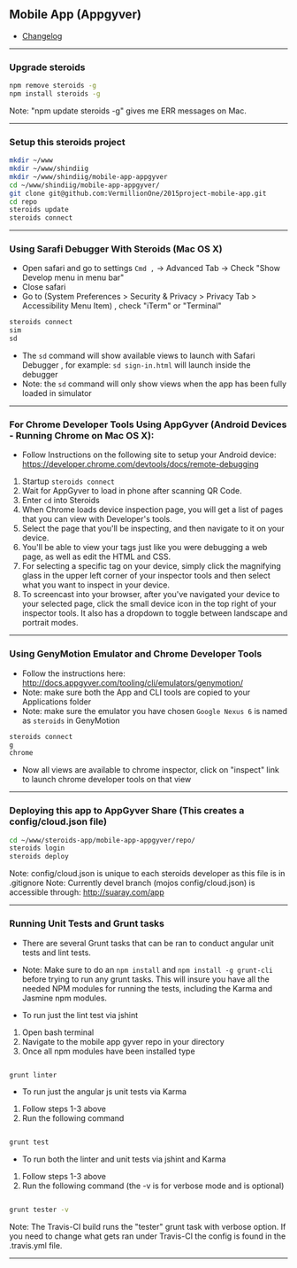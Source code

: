 ## Mobile App (Appgyver)

- [Changelog](CHANGELOG.md)

***

### Upgrade steroids
```bash
npm remove steroids -g
npm install steroids -g
```
Note: "npm update steroids -g" gives me ERR messages on Mac.

***

### Setup this steroids project
```bash
mkdir ~/www
mkdir ~/www/shindiig
mkdir ~/www/shindiig/mobile-app-appgyver
cd ~/www/shindiig/mobile-app-appgyver/
git clone git@github.com:VermillionOne/2015project-mobile-app.git
cd repo
steroids update
steroids connect
```

***

### Using Sarafi Debugger With Steroids (Mac OS X)
* Open safari and go to settings ```Cmd ,``` -> Advanced Tab -> Check "Show Develop menu in menu bar"
* Close safari
* Go to (System Preferences > Security & Privacy > Privacy Tab > Accessibility Menu Item)  , check "iTerm" or "Terminal"
```bash
steroids connect
sim
sd
```
* The ```sd``` command will show available views to launch with Safari Debugger , for example: ```sd sign-in.html``` will launch inside the debugger
* Note: the ```sd``` command will only show views when the app has been fully loaded in simulator

***

### For Chrome Developer Tools Using AppGyver (Android Devices - Running Chrome on Mac OS X):

* Follow Instructions on the following site to setup your Android device:
<https://developer.chrome.com/devtools/docs/remote-debugging>

1. Startup ```steroids connect```
2. Wait for AppGyver to load in phone after scanning QR Code.
3. Enter ```cd``` into Steroids
4. When Chrome loads device inspection page, you will get a list of pages that you can view with Developer's tools.
5. Select the page that you'll be inspecting, and then navigate to it on your device.
6. You'll be able to view your tags just like you were debugging a web page, as well as edit the HTML and CSS.
7. For selecting a specific tag on your device, simply click the magnifying glass in the upper left corner of your inspector tools and then select what you want to inspect in your device.
8. To screencast into your browser, after you've navigated your device to your selected page, click the small device icon in the top right of your inspector tools. It also has a dropdown to toggle between landscape and portrait modes.

***

### Using GenyMotion Emulator and Chrome Developer Tools

* Follow the instructions here: http://docs.appgyver.com/tooling/cli/emulators/genymotion/
* Note: make sure both the App and CLI tools are copied to your Applications folder
* Note: make sure the emulator you have chosen ```Google Nexus 6``` is named as ```steroids``` in GenyMotion

```bash
steroids connect
g
chrome
```

* Now all views are available to chrome inspector, click on "inspect" link to launch chrome developer tools on that view

***

### Deploying this app to AppGyver Share (This creates a config/cloud.json file)
```bash
cd ~/www/steroids-app/mobile-app-appgyver/repo/
steroids login
steroids deploy
```
Note: config/cloud.json is unique to each steroids developer as this file is in .gitignore
Note: Currently devel branch (mojos config/cloud.json) is accessible through: http://suaray.com/app

***

### Running Unit Tests and Grunt tasks

* There are several Grunt tasks that can be ran to conduct angular unit tests and lint tests.
* Note: Make sure to do an `npm install` and `npm install -g grunt-cli` before trying to run any grunt tasks.  This will insure you have all the needed NPM modules for running the tests, including the Karma and Jasmine npm modules.

* To run just the lint test via jshint

1. Open bash terminal
2. Navigate to the mobile app gyver repo in your directory
3. Once all npm modules have been installed type

```bash

grunt linter

```

* To run just the angular js unit tests via Karma

1. Follow steps 1-3 above
2. Run the following command

```bash

grunt test

```

* To run both the linter and unit tests via jshint and Karma

1. Follow steps 1-3 above
2. Run the following command (the -v is for verbose mode and is optional)

```bash

grunt tester -v

```

Note: The Travis-CI build runs the "tester" grunt task with verbose option.  If you need to change what gets ran under Travis-CI the config is found in the .travis.yml file.

***

